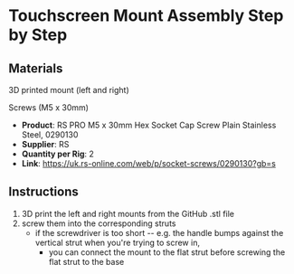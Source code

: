 # Touchscreen Mount Assembly Step by Step

## Materials

3D printed mount (left and right)

Screws (M5 x 30mm)
  - **Product**: RS PRO M5 x 30mm Hex Socket Cap Screw Plain Stainless Steel, 0290130
  - **Supplier**: RS
  - **Quantity per Rig**: 2
  - **Link**: https://uk.rs-online.com/web/p/socket-screws/0290130?gb=s


## Instructions 
1. 3D print the left and right mounts from the GitHub .stl file
2. screw them into the corresponding struts
   - if the screwdriver is too short -- e.g. the handle bumps against the vertical strut when you're trying to screw in,
     - you can connect the mount to the flat strut before screwing the flat strut to the base


